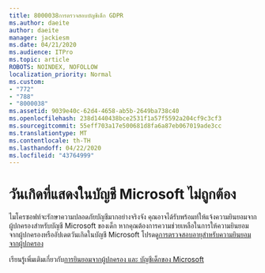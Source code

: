 ```yaml
---
title: 8000038การตรวจสอบบัญชีเด็ก GDPR
ms.author: daeite
author: daeite
manager: jackiesm
ms.date: 04/21/2020
ms.audience: ITPro
ms.topic: article
ROBOTS: NOINDEX, NOFOLLOW
localization_priority: Normal
ms.custom:
- "772"
- "788"
- "8000038"
ms.assetid: 9039e40c-62d4-4658-ab5b-2649ba738c40
ms.openlocfilehash: 238d1440438bce2531f1a57f5592a204cf9c3cf3
ms.sourcegitcommit: 55eff703a17e500681d8fa6a87eb067019ade3cc
ms.translationtype: MT
ms.contentlocale: th-TH
ms.lasthandoff: 04/22/2020
ms.locfileid: "43764999"
---
```

# <a name="date-of-birth-displayed-in-your-microsoft-account-is-incorrect"></a>วันเกิดที่แสดงในบัญชี Microsoft ไม่ถูกต้อง

ไมโครซอฟท์จะรักษาความปลอดภัยบัญชีมากอย่างจริงจัง คุณอาจได้รับพร้อมท์ให้แจ้งความยินยอมจากผู้ปกครองสําหรับบัญชี Microsoft ของเด็ก หากคุณต้องการความช่วยเหลือในการให้ความยินยอมจากผู้ปกครองหรืออัปเดตวันเกิดในบัญชี Microsoft โปรดดู[การตรวจสอบอายุสําหรับความยินยอมจากผู้ปกครอง](https://go.microsoft.com/fwlink/p/?linkid=874364)
  
เรียนรู้เพิ่มเติมเกี่ยวกับ[การยินยอมจากผู้ปกครอง และ บัญชีเด็กของ Microsoft](https://go.microsoft.com/fwlink/p/?linkid=874365)
  